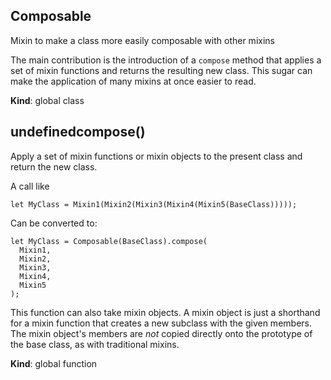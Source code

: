 <a name="Composable"></a>
## Composable
Mixin to make a class more easily composable with other mixins

The main contribution is the introduction of a `compose` method that applies
a set of mixin functions and returns the resulting new class. This sugar
can make the application of many mixins at once easier to read.

**Kind**: global class  
<a name="undefinedcompose"></a>
## undefinedcompose()
Apply a set of mixin functions or mixin objects to the present class and
return the new class.

A call like

    let MyClass = Mixin1(Mixin2(Mixin3(Mixin4(Mixin5(BaseClass)))));

Can be converted to:

    let MyClass = Composable(BaseClass).compose(
      Mixin1,
      Mixin2,
      Mixin3,
      Mixin4,
      Mixin5
    );

This function can also take mixin objects. A mixin object is just a
shorthand for a mixin function that creates a new subclass with the given
members. The mixin object's members are *not* copied directly onto the
prototype of the base class, as with traditional mixins.

**Kind**: global function  
